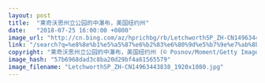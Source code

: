 ```yaml
---
layout: post
title:  "莱奇沃思州立公园的中瀑布，美国纽约州"
date:   "2018-07-25 16:00:00 +0800"
image_url: "http://cn.bing.com/az/hprichbg/rb/LetchworthSP_ZH-CN14963443838_1920x1080.jpg"
link: "/search?q=%e8%8e%b1%e5%a5%87%e6%b2%83%e6%80%9d%e5%b7%9e%e7%ab%8b%e5%85%ac%e5%9b%ad&form=hpcapt&mkt=zh-cn"
copyright: "莱奇沃思州立公园的中瀑布，美国纽约州 (© Posnov/Moment/Getty Images)"
image_hash: "57b6968dad3c8ba20d29bf4a61565579"
image_filename: "LetchworthSP_ZH-CN14963443838_1920x1080.jpg"
---
```

